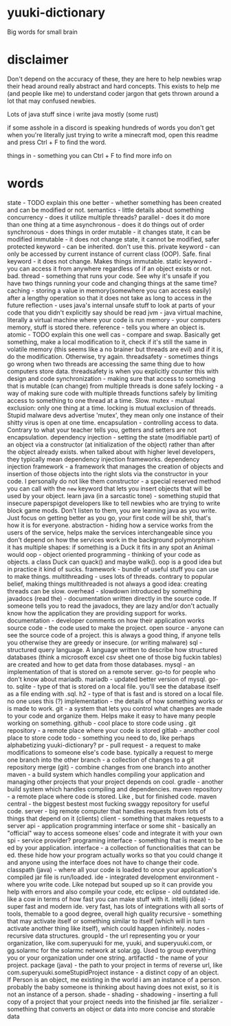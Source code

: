 # yuuki-dictionary
Big words for small brain

# disclaimer
Don't depend on the accuracy of these, they are here to help newbies wrap their head around really abstract and hard concepts.
This exists to help me (and people like me) to understand coder jargon that gets thrown around a lot that may confused newbies.

Lots of java stuff since i write java mostly (some rust)

if some asshole in a discord is speaking hundreds of words you don't get when you're literally just trying to write a minecraft mod, open this readme and press Ctrl + F to find the word.

things in <brackets> - something you can Ctrl + F to find more info on

# words
state - TODO explain this one better - whether something has been created and can be modified or not.
semantics - little details about something
concurrency - does it utilize multiple threads?
parallel - does it do more than one thing at a time
asynchronous - does it do things out of order
synchronous - does things in order 
mutable - it changes state, it can be modified
immutable - it does not change state, it cannot be modified, safer
protected keyword - can be inherited. don't use this.
private keyword - can only be accessed by current instance of current class (OOP). Safe.
final keyword - it does not change. Makes things immutable.
static keyword - you can access it from anywhere regardless of if an object exists or not. bad.
thread - something that runs your code. See why it's unsafe if you have two things running your code and changing things at the same time?
caching - storing a value in memory(somewhere you can access easily) after a lengthy operation so that it does not take as long to access in the future
reflection - uses java's internal unsafe stuff to look at parts of your code that you didn't explicitly say should be read
jvm - java virtual machine, literally a virtual machine where your code is run
memory - your computers memory, stuff is stored there.
reference - tells you where an object is. 
atomic - TODO explain this one well
cas - compare and swap. Basically get something, make a local modification to it, check if it's still the same in volatile memory (this seems like a no brainer but threads are evil) and if it is, do the modification. Otherwise, try again.
threadsafety - sometimes things go wrong when two threads are accessing the same thing due to how computers store data. threadsafety is when you explicitly counter this with    design and code
synchronization - making sure that access to something that is mutable (can change) from multiple threads is done safely
locking - a way of making sure code with multiple threads functions safely by limiting access to something to one thread at a time. Slow.
mutex - mutual exclusion: only one thing at a time. locking is mutual exclusion of threads. Stupid malware devs advertise 'mutex', they mean only one instance of their shitty    virus is open at one time.
encapsulation - controlling access to data. Contrary to what your teacher tells you, getters and setters are not encapsulation.
dependency injection - setting the state (modifiable part) of an object via a constructor (at initialization of the object) rather than after the object already exists. 
when talked about with higher level developers, they typically mean dependency injection frameworks.
dependency injection framework - a framework that manages the creation of objects and insertion of those objects into the right slots via the constructor in your code. I   personally do not like them
constructor - a special reserved method you can call with the `new` keyword that lets you insert objects that will be used by your object.
learn java (in a sarcastic tone) - something stupid that insecure paperspigot developers like to tell newbies who are trying to write block game mods. Don't listen to them, you   are learning java as you write. Just focus on getting better as you go, your first code will be shit, that's how it is for everyone.
abstraction - hiding how a service works from the users of the service, helps make the services interchangeable since you don't depend on how the services work in the background
polymorphism - it has multiple shapes: if something is a Duck it fits in any spot an Animal would
oop - object oriented programming - thinking of your code as objects. a class Duck can quack() and maybe walk(). oop is a good idea but in practice it kind of sucks.
framework - bundle of useful stuff you can use to make things.
multithreading - uses lots of threads. contrary to popular belief, making things multithreaded is not always a good idea: creating threads can be slow.
overhead - slowdown introduced by something
javadocs (read the) - documentation written directly in the source code. If someone tells you to read the javadocs, they are lazy and/or don't actually know how the application they are providing support for works.
documentation - developer comments on how their application works
source code - the code used to make the project.
open source - anyone can see the source code of a project. this is always a good thing, if anyone tells you otherwise they are greedy or insecure. (or writing malware)
sql - structured query language. A language written to describe how structured databases (think a microsoft excel csv sheet one of those big fuckin tables) are created and how to get data from those databases.
mysql - an implementation of <sql> that is stored on a remote server. go-to for people who don't know about mariadb.
mariadb - updated better version of mysql. go-to.
sqlite - type of <sql> that is stored on a local file. you'll see the database itself as a file ending with .sql.
h2 - type of <sql> that is fast and is stored on a local file. no one uses this (?)
implementation - the details of how something works or is made to work.
git - a system that lets you control what changes are made to your code and organize them. Helps make it easy to have many people working on something.
github - cool place to store code using <git>.
git repository - a remote place where your code is stored
gitlab - another cool place to store code
todo - something you need to do, like perhaps alphabetizing yuuki-dictionary?
pr - pull request - a request to make modifications to someone else's code base. typically a request to merge one branch into the other
branch - a collection of changes to a git repository
merge (git) - combine changes from one branch into another
maven - a build system which handles compiling your application and managing other projects that your project depends on cool.
gradle - another build system which handles compiling and dependencies.
maven repository - a remote place where code is stored. Like <git repository>, but for finished code. 
maven central - the biggest bestest most fucking swaggy repository for <open source> useful code.
server - big remote computer that handles requests from lots of things that depend on it (clients)
client - something that makes requests to a server
api - application programming interface or some shit - basically an "official" way to access someone elses' code and integrate it with your own
spi - service provider? programing interface - something that is meant to be <implement>ed by your application.
  interface - a collection of functionalities that can be <implement>ed. these hide how your program actually works so that you could change it and anyone using the interface     does not have to change their code.
classpath (java) - where all your code is loaded to once your application's compiled jar file is run/loaded. 
ide - integrated development environment - where you write code. Like notepad but souped up so it can provide you help with errors and also compile your code, etc
eclipse - old outdated ide. like a cow in terms of how fast you can make stuff with it.
intellij (idea) - super fast and modern ide. very fast, has lots of integrations with all sorts of tools, themable to a good degree, overall high quality
recursive - something that may activate itself or something similar to itself (which will in turn activate another thing like itself), which could happen infinitely.
nodes - recursive data structures.
groupId - the url representing you or your organization, like com.superyuuki for me, yuuki, and superyuuki.com, or gg.solarmc for the solarmc network at solar.gg. Used to
  group everything you or your organization under one string.
artifactId - the name of your project.
package (java) - the path to your project in terms of reverse url, like com.superyuuki.someStupidProject
instance - a distinct copy of an object. If Person is an object, me existing in the world i am an instance of a person. probably the baby someone is thinking about having does
  not exist, so it is not an instance of a person.
shade - shading - shadowing - inserting a full copy of a project that your project needs into the finished jar file.
serializer - something that converts an object or data into more concise and storable data
